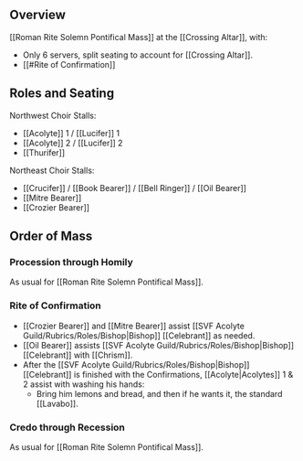 ## Overview
[[Roman Rite Solemn Pontifical Mass]] at the [[Crossing Altar]], with:

- Only 6 servers, split seating to account for [[Crossing Altar]].
- [[#Rite of Confirmation]]

## Roles and Seating
Northwest Choir Stalls:

- [[Acolyte]] 1 / [[Lucifer]] 1
- [[Acolyte]] 2 / [[Lucifer]] 2
- [[Thurifer]]

Northeast Choir Stalls:
- [[Crucifer]] / [[Book Bearer]] / [[Bell Ringer]] / [[Oil Bearer]]
- [[Mitre Bearer]]
- [[Crozier Bearer]]

## Order of Mass

### Procession through Homily
As usual for [[Roman Rite Solemn Pontifical Mass]].

### Rite of Confirmation
- [[Crozier Bearer]] and [[Mitre Bearer]] assist [[SVF Acolyte Guild/Rubrics/Roles/Bishop|Bishop]] [[Celebrant]] as needed.
- [[Oil Bearer]] assists [[SVF Acolyte Guild/Rubrics/Roles/Bishop|Bishop]] [[Celebrant]] with [[Chrism]].
- After the [[SVF Acolyte Guild/Rubrics/Roles/Bishop|Bishop]] [[Celebrant]] is finished with the Confirmations, [[Acolyte|Acolytes]] 1 & 2 assist with washing his hands:
	- Bring him lemons and bread, and then if he wants it, the standard [[Lavabo]].

### Credo through Recession
As usual for [[Roman Rite Solemn Pontifical Mass]].